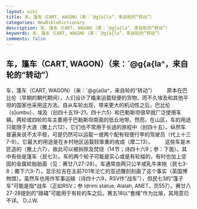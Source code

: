```yaml
---
layout: wiki
title: 车，篷车（CART, WAGON）（来：`@g{a{la^，来自轮的“转动”）
categories: NewBibleDictionary
description: 车，篷车（CART, WAGON）（来：`@g{a{la^，来自轮的“转动”）
keywords: 车，篷车（CART, WAGON）（来：`@g{a{la^，来自轮的“转动”）
comments: false
---
```


## 车，篷车（CART, WAGON）（来：`@g{a{la^，来自轮的“转动”）



车，篷车（CART, WAGON）（来：`@g{a{la^，来自轮的“转动”）
　　原本在巴比伦（早期的朝代期间），人们设计了橇来运载轻便的货物，而不久埃及和其他平坦的国家也采用这方法。自从车轮出现，带来更大的机动性之后，巴比伦（s]umbu）、埃及（创四十五19-21，四十六5）和巴勒斯坦很早就广泛使用车辆。两轮或四轮的车主要用于巴勒斯坦南面的低丘地带。然而，在山区，车的用途只能限于大道（撒上六12），它们也不常用于长途的旅程中（创四十五）。纵然车普遍来说不太平稳，可是仍然可以运载一或两个配有轻便行李的驾驶员（代上十三7-9）。它最大的用途是在乡村地区运载较笨重的收成（摩二13）。
　　这些车是木匠造的（撒上六7），故此可以被拆除及焚烧（14节；诗四十六9；参：下面）。其中有些是篷车（民七3）。车的两个轮子可能是实心或是有轮幅的，有时也加上坚固的金属轮胎胎面（见：赛廿八27-28）。车通常由两只公羊或乳牛来拖（民七3-8；撒下六3-7）。显示拉吉在主前701年沦亡的亚述雕刻刻画了这个事实（英国博物馆）。虽然车也用作军事运输（诗四十六9，RSV作“战车”），但民七3的“篷子车”可能是指*战车（正如RSV；参 Idrimi statue, Alalah, ANET，页557）。赛廿八27-28提到的“碌碡”可能用于有轮的车之后。赛五18以“套绳”作为比喻，其用意已不详。
D.J.W.



